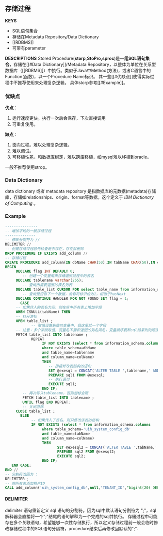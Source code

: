 ## 存储过程
**KEYS**
- SQL语句集合
- 存储在Metadata Repository/Data Dictionary
- [[RDBMS]]
- 可带有parameter

**DESCRIPTIONS**
Stored Procedure(**storp,StoPro,sproc**)是**一组SQL语句集合**，存储在[[#Data Dictionary]]/Metadata Repository，以整体为单位在关系型数据库（[[RDBMS]]）中执行。类似于Java中Method(方法)，或者C语言中的Function(函数)，以一个Procedure Name标识。
其一些[[#优缺点]]使得实际过程中不推荐使用来处理复杂逻辑。
具体storp参考[[#Example]]。

### 优缺点
**优点**：
1. 运行速度更快。执行一次后会保存，下次直接调用
2. 可重复使用。

**缺点**：
1. 面向过程。难以处理复杂逻辑。
2. 难以调试。
3. 可移植性差。和数据库绑定，难以跨库移植，如mysql难以移植到oracle。

一般不推荐使用strop。


### Data Dictionary
data dictionary 或者 metadata repository 是指数据库的元数据(metadata)存储库，存储如relationships、origin、format等数据。这个定义于 *IBM Dictionary of Computing* 。

### Example

```SQl
---------------  
-- 增加字段的一般存储过程  
--------------  
-- 修改分割符为 //
DELIMITER //  
-- 创建存储过程前先检查是否存在，存在就删除  
DROP PROCEDURE IF EXISTS add_column //  
-- 存储过程  
CREATE PROCEDURE add_column(IN dbName CHAR(50),IN tabName CHAR(50),IN colName CHAR(50),IN altStr CHAR(200))  
BEGIN  
	 DECLARE flag INT DEFAULT 0;  
		-- 创建一个变量用来存储遍历过程中的表名  
	 DECLARE tablename varchar(255);  
		-- 查询出需要遍历的表名列表  
	 DECLARE table_list CURSOR FOR select table_name from information_schema.tables where table_schema=dbName;  
		-- 查询是否有下一个数据，没有将标识设为1，相当于hasNext  
	 DECLARE CONTINUE HANDLER FOR NOT FOUND SET flag = 1;  
	   CASE  
	 -- 如果传入的表名为空，则在库中所有表上增加字段  
	 WHEN ISNULL(tabName) THEN  
	 -- 打开游标  
	 OPEN table_list ;  
			-- 取值设置到临时变量中，我这里就一个字段  
	 -- 注意：多个字段取值，变量名不要和返回的列名同名，变量顺序要和sql结果列的顺序一致  
	 FETCH table_list INTO tablename ;  
            REPEAT  
                 IF NOT EXISTS (select * from information_schema.columns  
                 where table_schema=dbName  
                 and table_name=tablename  
                 and column_name=colName)  
                 THEN  
 					-- 拼接修改表结构的语句  
					SET @exesql = CONCAT('ALTER TABLE ',tablename,' ADD COLUMN ',colName,' ',altStr);  
                    PREPARE sql1 FROM @exesql;  
                    -- 执行语句  
 					EXECUTE sql1;  
                 END IF;  
        -- 再次写入tablename，否则游标会断  
 		FETCH table_list INTO tablename ;  
        UNTIL flag END REPEAT;  
        -- 关闭游标  
	 CLOSE table_list ;  
	   ELSE  
			-- 如果传入了表名，则只修改该表的结构  
 			IF NOT EXISTS (select * from information_schema.columns  
                 where table_schema='uih_system_config_db'  
 				 and table_name=tabName  
                 and column_name=colName)  
                 THEN  
 						SET @exesql2 = CONCAT('ALTER TABLE ',tabName,' ADD COLUMN ',colName,' ',altStr);  
                        PREPARE sql2 FROM @exesql2;  
                        EXECUTE sql2;  
                 END IF;  
   END CASE;  
END //  
-- 分割符改回为 ;
DELIMITER ;  
-- 向所有表添加租户ID  
CALL add_column('uih_system_config_db',null,'TENANT_ID',"bigint(20) DEFAULT NULL COMMENT '租户ID'");
```

#### DELIMITER
delimiter 语句重新定义 sql 语句的分割符，因为sql中默认语句分割符为
";"，sql解释器会直接将一个";"结尾的语句解释为一个完成的sql并执行。
存储过程中可能存在多个关联语句，希望能够一次性存储执行，所以定义存储过程前一般会临时修改存储过程中的SQL语句分隔符，procedure结束后再修改回默认的";".